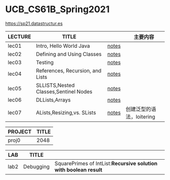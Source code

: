 # UCB_CS61B_Spring2021
https://sp21.datastructur.es

| LECTURE | TITLE |  | 主要内容 |
| -- | -- | -- | --- |
| lec01 | Intro, Hello World Java | [notes](https://github.com/proregress/UCB_CS61B_Spring2021/blob/main/lec1_intro/README.md) |   |
| lec02 | Defining and Using Classes | [notes](https://github.com/proregress/UCB_CS61B_Spring2021/blob/main/lec02/notes.md) |   |
| lec03 | Testing | [notes](https://github.com/proregress/UCB_CS61B_Spring2021/blob/main/lec03/notes.md) |   |
| lec04 | References, Recursion, and Lists | [notes](https://github.com/proregress/UCB_CS61B_Spring2021/blob/main/lec04/notes.md) |   |
| lec05 | SLLISTS,Nested Classes,Sentinel Nodes | [notes](https://github.com/proregress/UCB_CS61B_Spring2021/blob/main/lec05/README.md) |   |
| lec06 | DLLists,Arrays | [notes](https://github.com/proregress/UCB_CS61B_Spring2021/tree/main/lec06) |   |
| lec07 | ALists,Resizing,vs. SLists | [notes](https://github.com/proregress/UCB_CS61B_Spring2021/tree/main/lec07) | 创建泛型的语法，loitering |


| PROJECT | TITLE |
| -- | -- | 
| proj0 | 2048 |

| LAB | TITLE |    |
| -- | -- | -- |
| lab2 | Debugging | SquarePrimes of IntList:<b>Recursive solution with boolean result</b> |
